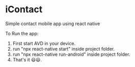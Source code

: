 # iContact
 Simple contact mobile app using react native

To Run the app:

1. First start AVD in your device.
2. run "npx react-native start" inside project folder.
3. run "npx react-native run-android" inside project folder.
4. That's it 😃😃.
